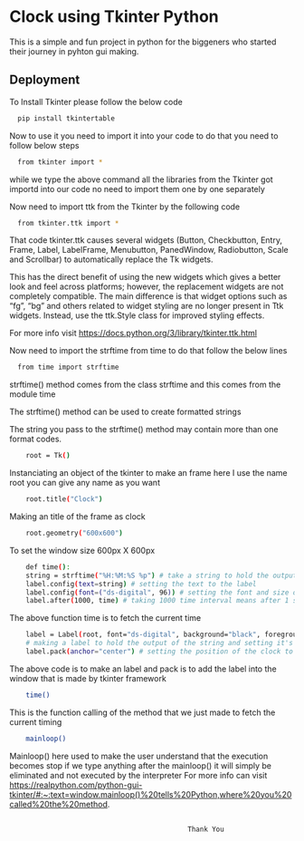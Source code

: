 
# Clock using Tkinter Python

This is a simple and fun project in python for the biggeners who started their journey in pyhton gui making. 



## Deployment

To Install Tkinter please follow the below code

```bash
  pip install tkintertable
```

Now to use it you need to import it into your code to do that you need to follow below steps

```bash
  from tkinter import *
```
while we type the above command all the libraries from the Tkinter got importd into our code no need to import them one by one separately

Now need to import ttk from the Tkinter by the following code
```bash
  from tkinter.ttk import *
```
That code  tkinter.ttk causes several widgets (Button, Checkbutton, Entry, Frame, Label, LabelFrame, Menubutton, PanedWindow, Radiobutton, Scale and Scrollbar) to automatically replace the Tk widgets.

This has the direct benefit of using the new widgets which gives a better look and feel across platforms; however, the replacement widgets are not completely compatible. The main difference is that widget options such as “fg”, “bg” and others related to widget styling are no longer present in Ttk widgets. Instead, use the ttk.Style class for improved styling effects.

For more info visit https://docs.python.org/3/library/tkinter.ttk.html

Now need to import the strftime from time to do that follow the below lines
```bash
  from time import strftime
```
strftime() method comes from the class strftime and this comes from the module time

The strftime() method can be used to create formatted strings

The string you pass to the strftime() method may contain more than one format codes.
```bash
    root = Tk()
```
Instanciating an object of the tkinter to make an frame here I use the name root you can give any name as you want

```bash
    root.title("Clock")
```
Making an title of the frame as clock
```bash
    root.geometry("600x600")
```
To set the window size 600px X 600px
```bash
    def time():
    string = strftime("%H:%M:%S %p") # take a string to hold the output 
    label.config(text=string) # setting the text to the label
    label.config(font=("ds-digital", 96)) # setting the font and size of font
    label.after(1000, time) # taking 1000 time interval means after 1 sec the time value will be updated
```
The above function time is to fetch the current time
```bash
    label = Label(root, font="ds-digital", background="black", foreground="cyan")
    # making a label to hold the output of the string and setting it's background foreground and font 
    label.pack(anchor="center") # setting the position of the clock to the center and adding into the root frame
```
The above code is to make an label and pack is to add the label into the window that is made by tkinter framework
```bash
    time()
```
This is the function calling of the method that we just made to fetch the current timing
```bash
    mainloop()
```
Mainloop() here used to make the user understand that the execution becomes stop if we type anything after the mainloop() it will simply be eliminated and not executed by the interpreter
For more info can visit https://realpython.com/python-gui-tkinter/#:~:text=window.mainloop()%20tells%20Python,where%20you%20called%20the%20method.


##

                                                Thank You